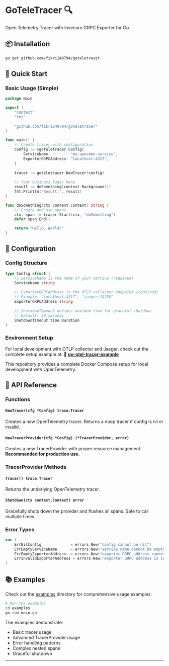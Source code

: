 # GoTeleTracer 🔍

Open Telemetry Tracer with Insecure GRPC Exporter for Go.

## 📦 Installation

```bash
go get github.com/fikri240794/goteletracer
```

## 🚀 Quick Start

### Basic Usage (Simple)

```go
package main

import (
    "context"
    "fmt"
    
    "github.com/fikri240794/goteletracer"
)

func main() {
    // Create tracer with configuration
    config := &goteletracer.Config{
        ServiceName:         "my-awesome-service",
        ExporterGRPCAddress: "localhost:4317",
    }
    
    tracer := goteletracer.NewTracer(config)
    
    // Your business logic here
    result := doSomething(context.Background())
    fmt.Println("Result:", result)
}

func doSomething(ctx context.Context) string {
    // Create and use spans
    ctx, span := tracer.Start(ctx, "doSomething")
    defer span.End()

    return "Hello, World!"
}
```

## 🔧 Configuration

### Config Structure

```go
type Config struct {
    // ServiceName is the name of your service (required)
    ServiceName string
    
    // ExporterGRPCAddress is the OTLP collector endpoint (required)
    // Example: "localhost:4317", "jaeger:14250"
    ExporterGRPCAddress string
    
    // ShutdownTimeout defines maximum time for graceful shutdown
    // Default: 30 seconds
    ShutdownTimeout time.Duration
}
```

### Environment Setup

For local development with OTLP collector and Jaeger, check out the complete setup example at:
🔗 **[go-otel-tracer-example](https://github.com/fikri240794/go-otel-tracer-example)**

This repository provides a complete Docker Compose setup for local development with OpenTelemetry.

## 🎯 API Reference

### Functions

#### `NewTracer(cfg *Config) trace.Tracer`
Creates a new OpenTelemetry tracer. Returns a noop tracer if config is nil or invalid.

#### `NewTracerProvider(cfg *Config) (*TracerProvider, error)`
Creates a new TracerProvider with proper resource management. **Recommended for production use.**

### TracerProvider Methods

#### `Tracer() trace.Tracer`
Returns the underlying OpenTelemetry tracer.

#### `Shutdown(ctx context.Context) error`
Gracefully shuts down the provider and flushes all spans. Safe to call multiple times.

### Error Types

```go
var (
    ErrNilConfig             = errors.New("config cannot be nil")
    ErrEmptyServiceName      = errors.New("service name cannot be empty")
    ErrEmptyExporterAddress  = errors.New("exporter GRPC address cannot be empty")
    ErrInvalidExporterAddress = errors.New("exporter GRPC address is invalid")
)
```

## 📚 Examples

Check out the [examples](./examples/) directory for comprehensive usage examples:

```bash
# Run the examples
cd examples
go run main.go
```

The examples demonstrate:
- Basic tracer usage
- Advanced TracerProvider usage
- Error handling patterns
- Complex nested spans
- Graceful shutdown

---